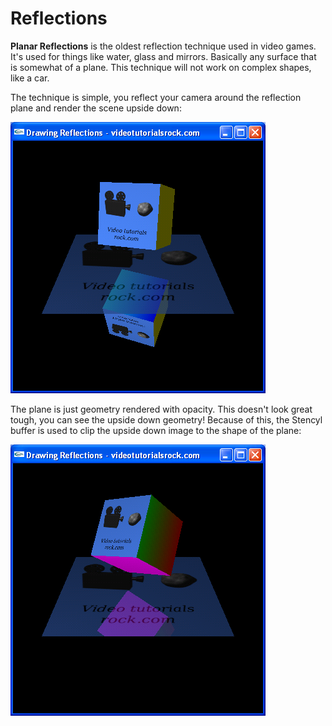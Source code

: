 # Reflections

__Planar Reflections__ is the oldest reflection technique used in video games. It's used for things like water, glass and mirrors. Basically any surface that is somewhat of a plane. This technique will not work on complex shapes, like a car.

The technique is simple, you reflect your camera around the reflection plane and render the scene upside down:

![P1](PLANE_1.png)

The plane is just geometry rendered with opacity. This doesn't look great tough, you can see the upside down geometry! Because of this, the Stencyl buffer is used to clip the upside down image to the shape of the plane:


![R2](REFL_2.png)